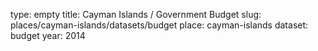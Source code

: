 type: empty
title: Cayman Islands / Government Budget
slug: places/cayman-islands/datasets/budget
place: cayman-islands
dataset: budget
year: 2014
